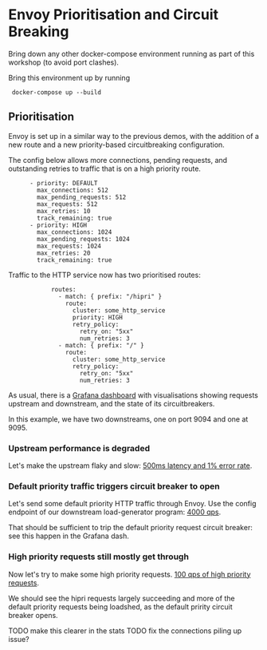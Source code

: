# Envoy Prioritisation and Circuit Breaking

Bring down any other docker-compose environment running as part of this workshop (to avoid port clashes).

Bring this environment up by running 

```
 docker-compose up --build
```

## Prioritisation

Envoy is set up in a similar way to the previous demos, with the addition of a new route and a new priority-based
circuitbreaking configuration.

The config below allows more connections, pending requests, and outstanding retries to traffic that is 
on a high priority route.

```
      - priority: DEFAULT
        max_connections: 512
        max_pending_requests: 512
        max_requests: 512
        max_retries: 10
        track_remaining: true
      - priority: HIGH
        max_connections: 1024
        max_pending_requests: 1024
        max_requests: 1024
        max_retries: 20
        track_remaining: true
```

Traffic to the HTTP service now has two prioritised routes:

```
            routes:
              - match: { prefix: "/hipri" }
                route:  
                  cluster: some_http_service 
                  priority: HIGH
                  retry_policy:
                    retry_on: "5xx"
                    num_retries: 3
              - match: { prefix: "/" }
                route:  
                  cluster: some_http_service 
                  retry_policy:
                    retry_on: "5xx"
                    num_retries: 3
```



As usual, there is a [Grafana dashboard](http://localhost:3000/d/workshop/load-management-workshop?orgId=1&refresh=5s) with visualisations showing requests upstream and downstream, and the state of its circuitbreakers.

In this example, we have two downstreams, one on port 9094 and one at 9095.

### Upstream performance is degraded

Let's make the upstream flaky and slow: [500ms latency and 1% error rate](http://localhost:9092/config?latency=500&error_rate=0.01&parallelism=1000).

### Default priority traffic triggers circuit breaker to open

Let's send some default priority HTTP traffic through Envoy.
Use the config endpoint of our downstream load-generator program: [4000 qps](http://localhost:9094/config?http_rate=4000&http_max_parallelism=4000).

That should be sufficient to trip the default priority request circuit breaker: see this happen in the Grafana dash.

### High priority requests still mostly get through

Now let's try to make some high priority requests. [100 qps of high priority requests](http://localhost:9095/config?hipri=true&http_rate=100&http_max_parallelism=100).

We should see the hipri requests largely succeeding and more of the default priority requests being loadshed, as the default pririty circuit breaker opens.

TODO make this clearer in the stats
TODO fix the connections piling up issue?
